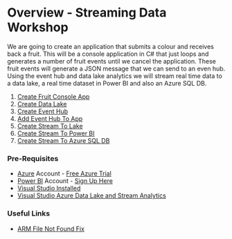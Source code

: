 # Overview - Streaming Data Workshop

We are going to create an application that submits a colour and receives back a fruit. 
This will be a console application in C# that just loops and generates a number of fruit events until we cancel the application. These fruit events will generate a JSON message that we can send to an even hub. Using the event hub and data lake analytics we will stream real time data to a data lake, a real time dataset in Power BI and also an Azure SQL DB. 

1. [Create Fruit Console App](Griffless/01_CreateConsoleApp.md)
1. [Create Data Lake](Griffless/02_CreateDataLake.md)
1. [Create Event Hub](Griffless/03_CreateEventHub.md)
1. [Add Event Hub To App](Griffless/04_AddEventhubToApp.md)
1. [Create Stream To Lake](Griffless/05_CreateStreamToLake.md)
1. [Create Stream To Power BI](Griffless/06_CreateStreamToPowerBI.md)   
1. [Create Stream To Azure SQL DB](Griffless/07_CreateStreamToAzureDB.md)   

### Pre-Requisites

* [Azure](https://portal.azure.com) Account - [Free Azure Trial](https://azure.microsoft.com/en-gb/free/search/?&OCID=AID719823_SEM_VNyprj9x&lnkd=Google_Azure_Brand&dclid=CjgKEAjw583nBRC33OzE0aaQvEoSJAAVMMJIS9V5KT7PZgtP2F7cgqJ6CObTA6VmZJ6_580FqRxOf_D_BwE)
* [Power BI](https://app.powerbi.com/home) Account - [Sign Up Here](https://powerbi.microsoft.com/en-us/landing/signin/)
* [Visual Studio Installed](https://visualstudio.microsoft.com/downloads/)
* [Visual Studio Azure Data Lake and Stream Analytics](https://marketplace.visualstudio.com/items?itemName=ADLTools.AzureDataLakeandStreamAnalyticsTools)

### Useful Links

* [ARM File Not Found Fix](https://omgdebugging.com/2017/08/14/adding-azure-arm-template-files-in-visual-studio-correctly/)